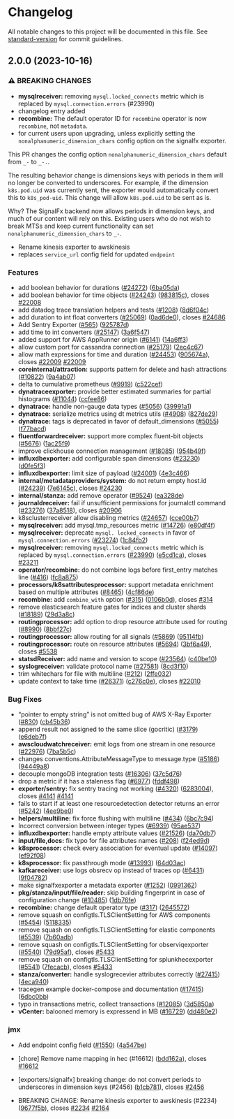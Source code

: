 # Changelog

All notable changes to this project will be documented in this file. See [standard-version](https://github.com/conventional-changelog/standard-version) for commit guidelines.

## 2.0.0 (2023-10-16)


### ⚠ BREAKING CHANGES

* **mysqlreceiver:** removing `mysql.locked_connects` metric which is replaced by `mysql.connection.errors` (#23990)
* changelog entry added
* **recombine:** The default operator ID for `recombine` operator
is now `recombine`, not `metadata`.
* for current users upon upgrading, unless
explicitly setting the `nonalphanumeric_dimension_chars` config
option on the signalfx exporter.

This PR changes the config option `nonalphanumeric_dimension_chars`
default from `_-` to `_-.`.

The resulting behavior change is dimensions keys with periods in them
will no longer be converted to underscores. For example, if the
dimension `k8s.pod.uid` was currently sent, the exporter would
automatically convert this to `k8s_pod-uid`. This change will allow
`k8s.pod.uid` to be sent as is.

Why? The SignalFx backend now allows periods in dimension keys,
and much of our content will rely on this.
Existing users who do not wish to break MTSs and keep current
functionality can set `nonalphanumeric_dimension_chars` to `_-`.
* Rename kinesis exporter to awskinesis
* replaces `service_url` config field for updated `endpoint`

### Features

* add boolean behavior for durations ([#24272](https://github.com/bhanuba/opentelemetry-collector-contrib/issues/24272)) ([6ba05da](https://github.com/bhanuba/opentelemetry-collector-contrib/commit/6ba05da26415a4180368cd950058a1f255d3ee59))
* add boolean behavior for time objects ([#24243](https://github.com/bhanuba/opentelemetry-collector-contrib/issues/24243)) ([983815c](https://github.com/bhanuba/opentelemetry-collector-contrib/commit/983815c6abe77c6e7c23da5035185da86c715790)), closes [#22008](https://github.com/bhanuba/opentelemetry-collector-contrib/issues/22008)
* add datadog trace translation helpers and tests ([#1208](https://github.com/bhanuba/opentelemetry-collector-contrib/issues/1208)) ([8d6f04c](https://github.com/bhanuba/opentelemetry-collector-contrib/commit/8d6f04c2bd4a433ac7f33075dd9a2a06eb78809c))
* add duration to int float converters ([#25069](https://github.com/bhanuba/opentelemetry-collector-contrib/issues/25069)) ([0ad6de0](https://github.com/bhanuba/opentelemetry-collector-contrib/commit/0ad6de0c306dfc4e4cf823127d8426d512caf4c1)), closes [#24686](https://github.com/bhanuba/opentelemetry-collector-contrib/issues/24686)
* Add Sentry Exporter ([#565](https://github.com/bhanuba/opentelemetry-collector-contrib/issues/565)) ([925787d](https://github.com/bhanuba/opentelemetry-collector-contrib/commit/925787d04e552ab3911f7d8539f09d04695b1e4c))
* add time to int converters ([#25147](https://github.com/bhanuba/opentelemetry-collector-contrib/issues/25147)) ([3a6f547](https://github.com/bhanuba/opentelemetry-collector-contrib/commit/3a6f54773c1c494bb95e31307c2faefa6bd38403))
* added support for AWS AppRunner origin ([#6141](https://github.com/bhanuba/opentelemetry-collector-contrib/issues/6141)) ([14a6ff3](https://github.com/bhanuba/opentelemetry-collector-contrib/commit/14a6ff328b06c19a69c71432967b5a8555228dd7))
* allow custom port for cassandra connection ([#25179](https://github.com/bhanuba/opentelemetry-collector-contrib/issues/25179)) ([2ec4c67](https://github.com/bhanuba/opentelemetry-collector-contrib/commit/2ec4c67fe303a85e0624205c78b180ec3e0eb160))
* allow math expressions for time and duration ([#24453](https://github.com/bhanuba/opentelemetry-collector-contrib/issues/24453)) ([905674a](https://github.com/bhanuba/opentelemetry-collector-contrib/commit/905674ad18b71ea7ea1122277ebcb4f713a695b7)), closes [#22009](https://github.com/bhanuba/opentelemetry-collector-contrib/issues/22009) [#22009](https://github.com/bhanuba/opentelemetry-collector-contrib/issues/22009)
* **coreinternal/attraction:** supports pattern for delete and hash attractions ([#10822](https://github.com/bhanuba/opentelemetry-collector-contrib/issues/10822)) ([9a4ab07](https://github.com/bhanuba/opentelemetry-collector-contrib/commit/9a4ab07e8a6f4a7f755ea57b02bd5b5d58490db9))
* delta to cumulative prometheus ([#9919](https://github.com/bhanuba/opentelemetry-collector-contrib/issues/9919)) ([c522cef](https://github.com/bhanuba/opentelemetry-collector-contrib/commit/c522cef4ae42262ac8f7e5922d0729f615b3da07))
* **dynatraceexporter:** provide better estimated summaries for partial histograms ([#11044](https://github.com/bhanuba/opentelemetry-collector-contrib/issues/11044)) ([ccfee86](https://github.com/bhanuba/opentelemetry-collector-contrib/commit/ccfee869a2951ed3f8dbb10c292f01421bfdc6b3))
* **dynatrace:** handle non-gauge data types ([#5056](https://github.com/bhanuba/opentelemetry-collector-contrib/issues/5056)) ([39991a1](https://github.com/bhanuba/opentelemetry-collector-contrib/commit/39991a1252d81c5382915debf18cc2c73e2c7ab5))
* **dynatrace:** serialize metrics using dt metrics utils ([#4908](https://github.com/bhanuba/opentelemetry-collector-contrib/issues/4908)) ([827de29](https://github.com/bhanuba/opentelemetry-collector-contrib/commit/827de29ea56dbcd1b84cedfe82c7d4fcc3291770))
* **dynatrace:** tags is deprecated in favor of default_dimensions ([#5055](https://github.com/bhanuba/opentelemetry-collector-contrib/issues/5055)) ([f77bacd](https://github.com/bhanuba/opentelemetry-collector-contrib/commit/f77bacd11fd42c316b543ed7e98c021c2b14d1bf))
* **fluentforwardreceiver:** support more complex fluent-bit objects ([#5676](https://github.com/bhanuba/opentelemetry-collector-contrib/issues/5676)) ([1ac25f9](https://github.com/bhanuba/opentelemetry-collector-contrib/commit/1ac25f9e94c34c3a708a17e8d4d0af3a65133521))
* improve clickhouse connection management ([#18085](https://github.com/bhanuba/opentelemetry-collector-contrib/issues/18085)) ([954b49f](https://github.com/bhanuba/opentelemetry-collector-contrib/commit/954b49fc0caa0acbd499c7a0c50f8d66ec2fa642))
* **influxdbexporter:** add configurable span dimensions ([#23230](https://github.com/bhanuba/opentelemetry-collector-contrib/issues/23230)) ([d0fe5f3](https://github.com/bhanuba/opentelemetry-collector-contrib/commit/d0fe5f310ca8be484e5c83c9c772144d322e5859))
* **influxdbexporter:** limit size of payload ([#24001](https://github.com/bhanuba/opentelemetry-collector-contrib/issues/24001)) ([4e3c466](https://github.com/bhanuba/opentelemetry-collector-contrib/commit/4e3c466b890ec08b4311661b5da1b170a659b588))
* **internal/metadataproviders/system:** do not return empty host.id ([#24239](https://github.com/bhanuba/opentelemetry-collector-contrib/issues/24239)) ([7e6145c](https://github.com/bhanuba/opentelemetry-collector-contrib/commit/7e6145c00ed6afb56eb954ac4a4efcfbc2d4c1be)), closes [#24230](https://github.com/bhanuba/opentelemetry-collector-contrib/issues/24230)
* **internal/stanza:** add remove operator ([#9524](https://github.com/bhanuba/opentelemetry-collector-contrib/issues/9524)) ([ea328de](https://github.com/bhanuba/opentelemetry-collector-contrib/commit/ea328de0a0a8a1c327c042b2582a73fa31866e2c))
* **journaldreceiver:** fail if unsufficient permissions for journalctl command ([#23276](https://github.com/bhanuba/opentelemetry-collector-contrib/issues/23276)) ([37a8518](https://github.com/bhanuba/opentelemetry-collector-contrib/commit/37a8518550eb63dce0e6c207ae4c1dba1ba4de87)), closes [#20906](https://github.com/bhanuba/opentelemetry-collector-contrib/issues/20906)
* k8sclusterreceiver allow disabling metrics ([#24657](https://github.com/bhanuba/opentelemetry-collector-contrib/issues/24657)) ([cce00b7](https://github.com/bhanuba/opentelemetry-collector-contrib/commit/cce00b74622423ac7b5d41f56ecbe36d01c7959a))
* **mysqlreceiver:** add mysql.tmp_resources metric ([#14726](https://github.com/bhanuba/opentelemetry-collector-contrib/issues/14726)) ([e80df4f](https://github.com/bhanuba/opentelemetry-collector-contrib/commit/e80df4fed97ae9eacffe18339f9238a19179e68c))
* **mysqlreceiver:** deprecate `mysql. locked_connects` in favor of `mysql.connection.errors` ([#23274](https://github.com/bhanuba/opentelemetry-collector-contrib/issues/23274)) ([1c84fb2](https://github.com/bhanuba/opentelemetry-collector-contrib/commit/1c84fb2912908270d8997505455252c316cf2072))
* **mysqlreceiver:** removing `mysql.locked_connects` metric which is replaced by `mysql.connection.errors` ([#23990](https://github.com/bhanuba/opentelemetry-collector-contrib/issues/23990)) ([e5cd1ca](https://github.com/bhanuba/opentelemetry-collector-contrib/commit/e5cd1ca7bcdb8dd099c84191f8dd977d997efaf7)), closes [#23211](https://github.com/bhanuba/opentelemetry-collector-contrib/issues/23211)
* **operator/recombine:** do not combine logs before first_entry matches line ([#416](https://github.com/bhanuba/opentelemetry-collector-contrib/issues/416)) ([fc8a875](https://github.com/bhanuba/opentelemetry-collector-contrib/commit/fc8a8752488b83e4b4478645a75eff1138f64382))
* **processors/k8sattributesprocessor:** support metadata enrichment based on multiple attributes ([#8465](https://github.com/bhanuba/opentelemetry-collector-contrib/issues/8465)) ([4cf86de](https://github.com/bhanuba/opentelemetry-collector-contrib/commit/4cf86dee2359683a4cf0bf71668e00018e76202b))
* **recombine:** add `combine_with` option ([#315](https://github.com/bhanuba/opentelemetry-collector-contrib/issues/315)) ([0106b0d](https://github.com/bhanuba/opentelemetry-collector-contrib/commit/0106b0da814e1a3e228cc727e34652c1191b3174)), closes [#314](https://github.com/bhanuba/opentelemetry-collector-contrib/issues/314)
* remove elasticsearch feature gates for indices and cluster shards ([#18189](https://github.com/bhanuba/opentelemetry-collector-contrib/issues/18189)) ([29d3a8c](https://github.com/bhanuba/opentelemetry-collector-contrib/commit/29d3a8c5620b3d2ce4c42a64a5fa9ae8646994e7))
* **routingprocessor:** add option to drop resource attribute used for routing ([#8990](https://github.com/bhanuba/opentelemetry-collector-contrib/issues/8990)) ([8bbf27c](https://github.com/bhanuba/opentelemetry-collector-contrib/commit/8bbf27c04c3919427f614f57ee23b24670708ff6))
* **routingprocessor:** allow routing for all signals ([#5869](https://github.com/bhanuba/opentelemetry-collector-contrib/issues/5869)) ([95114fb](https://github.com/bhanuba/opentelemetry-collector-contrib/commit/95114fbb82343a475c3232d73ce4a23c447358d3))
* **routingprocessor:** route on resource attributes ([#5694](https://github.com/bhanuba/opentelemetry-collector-contrib/issues/5694)) ([3bf6a49](https://github.com/bhanuba/opentelemetry-collector-contrib/commit/3bf6a49fe6201ec750416d244c09c0935c9459c7)), closes [#5538](https://github.com/bhanuba/opentelemetry-collector-contrib/issues/5538)
* **statsdReceiver:** add name and version to scope ([#23564](https://github.com/bhanuba/opentelemetry-collector-contrib/issues/23564)) ([c40be10](https://github.com/bhanuba/opentelemetry-collector-contrib/commit/c40be10a6e75e5ea15916d1dfeec95bf4de7a32c))
* **syslogreceiver:** validate protocol name ([#27581](https://github.com/bhanuba/opentelemetry-collector-contrib/issues/27581)) ([8cd3f10](https://github.com/bhanuba/opentelemetry-collector-contrib/commit/8cd3f10e9e70f4649475756bb683c9ecf579f9e5))
* trim whitechars for file with multiline ([#212](https://github.com/bhanuba/opentelemetry-collector-contrib/issues/212)) ([2ffe032](https://github.com/bhanuba/opentelemetry-collector-contrib/commit/2ffe032d299e2bbe7f0f46ad33b2b370ee0259df))
* update context to take time ([#26371](https://github.com/bhanuba/opentelemetry-collector-contrib/issues/26371)) ([c276c0e](https://github.com/bhanuba/opentelemetry-collector-contrib/commit/c276c0e3588b491a3c6e8d7b228f3b1c5ec93b37)), closes [#22010](https://github.com/bhanuba/opentelemetry-collector-contrib/issues/22010)


### Bug Fixes

* “pointer to empty string” is not omitted bug of AWS X-Ray Exporter ([#830](https://github.com/bhanuba/opentelemetry-collector-contrib/issues/830)) ([cb45b36](https://github.com/bhanuba/opentelemetry-collector-contrib/commit/cb45b36c8afb1c2cf17312ca1badbf1ed62758e9))
* append result not assigned to the same slice (gocritic) ([#3179](https://github.com/bhanuba/opentelemetry-collector-contrib/issues/3179)) ([e6deb7f](https://github.com/bhanuba/opentelemetry-collector-contrib/commit/e6deb7f6841e1b7e09ceb8dcc446d08681ae63ff))
* **awscloudwatchreceiver:** emit logs from one stream in one resource ([#22976](https://github.com/bhanuba/opentelemetry-collector-contrib/issues/22976)) ([7ba5b5c](https://github.com/bhanuba/opentelemetry-collector-contrib/commit/7ba5b5c9bafeac0b041f3e6e1eeaf8f44a460805))
* changes conventions.AttributeMessageType to message.type ([#5186](https://github.com/bhanuba/opentelemetry-collector-contrib/issues/5186)) ([94449a8](https://github.com/bhanuba/opentelemetry-collector-contrib/commit/94449a80290f0400cff7a285f53de9c318311c0f))
* decouple mongoDB integration tests ([#16306](https://github.com/bhanuba/opentelemetry-collector-contrib/issues/16306)) ([37c5d76](https://github.com/bhanuba/opentelemetry-collector-contrib/commit/37c5d76849a848d2fd9bbb6edb0d5f3a433ab1e1))
* drop a metric if it has a staleness flag ([#6977](https://github.com/bhanuba/opentelemetry-collector-contrib/issues/6977)) ([fddf498](https://github.com/bhanuba/opentelemetry-collector-contrib/commit/fddf49870fd99b8ea0f1453b78a7f21e4984ebeb))
* **exporter/sentry:** fix sentry tracing not working ([#4320](https://github.com/bhanuba/opentelemetry-collector-contrib/issues/4320)) ([6283004](https://github.com/bhanuba/opentelemetry-collector-contrib/commit/628300424c49b36709066cb74cd7bd3bb1f57adf)), closes [#4141](https://github.com/bhanuba/opentelemetry-collector-contrib/issues/4141) [#4141](https://github.com/bhanuba/opentelemetry-collector-contrib/issues/4141)
* fails to start if at least one resourcedetection detector returns an error ([#5242](https://github.com/bhanuba/opentelemetry-collector-contrib/issues/5242)) ([4ee9be0](https://github.com/bhanuba/opentelemetry-collector-contrib/commit/4ee9be0e491262becba076db70d6174d691475cc))
* **helpers/multiline:** fix force flushing with multiline ([#434](https://github.com/bhanuba/opentelemetry-collector-contrib/issues/434)) ([6bc7c94](https://github.com/bhanuba/opentelemetry-collector-contrib/commit/6bc7c94635ce03bf6182d56aec7ef43bba798cf7))
* Incorrect conversion between integer types ([#6939](https://github.com/bhanuba/opentelemetry-collector-contrib/issues/6939)) ([95ae537](https://github.com/bhanuba/opentelemetry-collector-contrib/commit/95ae53705f60971708d4b44a9c1407c8da8bbf9d))
* **influxdbexporter:** handle empty attribute values ([#21526](https://github.com/bhanuba/opentelemetry-collector-contrib/issues/21526)) ([da70db7](https://github.com/bhanuba/opentelemetry-collector-contrib/commit/da70db73c6a3d7fafdae1127f81802a405c81bde))
* **input/file,docs:** fix typo for file attributes names ([#208](https://github.com/bhanuba/opentelemetry-collector-contrib/issues/208)) ([f24ed9d](https://github.com/bhanuba/opentelemetry-collector-contrib/commit/f24ed9d551a00af30ff87d99200e669b89dad9a7))
* **k8sprocessor:** check every association for eventual update ([#14097](https://github.com/bhanuba/opentelemetry-collector-contrib/issues/14097)) ([ef92f08](https://github.com/bhanuba/opentelemetry-collector-contrib/commit/ef92f089c19ec1f1dee59cfa8ae5591acd3001de))
* **k8sprocessor:** fix passthrough mode ([#13993](https://github.com/bhanuba/opentelemetry-collector-contrib/issues/13993)) ([64d03ac](https://github.com/bhanuba/opentelemetry-collector-contrib/commit/64d03acf8c399f993b1ae7bb2802bacc188e6f4e))
* **kafkareceiver:** use logs obsrecv op instead of traces op ([#6431](https://github.com/bhanuba/opentelemetry-collector-contrib/issues/6431)) ([9f04782](https://github.com/bhanuba/opentelemetry-collector-contrib/commit/9f04782839fb8133baf121d5e2858cd1eb6d98ff))
* make signalfxexporter a metadata exporter ([#1252](https://github.com/bhanuba/opentelemetry-collector-contrib/issues/1252)) ([0991362](https://github.com/bhanuba/opentelemetry-collector-contrib/commit/0991362c676491a3b893222081bfa8aaa56b7697))
* **pkg/stanza/input/file/reader:** skip building fingerprint in case of configuration change ([#10485](https://github.com/bhanuba/opentelemetry-collector-contrib/issues/10485)) ([1db76fe](https://github.com/bhanuba/opentelemetry-collector-contrib/commit/1db76fe08f076860dca5ee7cf846b315c6afb63a))
* **recombine:** change default operator type ([#317](https://github.com/bhanuba/opentelemetry-collector-contrib/issues/317)) ([2645572](https://github.com/bhanuba/opentelemetry-collector-contrib/commit/26455728d851aa8e8fd13320abbc3e85491cb74b))
* remove squash on configtls.TLSClientSetting for AWS components ([#5454](https://github.com/bhanuba/opentelemetry-collector-contrib/issues/5454)) ([5118335](https://github.com/bhanuba/opentelemetry-collector-contrib/commit/5118335535117137bd175ac4ed9cd48fe529895f))
* remove squash on configtls.TLSClientSetting for elastic components ([#5539](https://github.com/bhanuba/opentelemetry-collector-contrib/issues/5539)) ([7b60adb](https://github.com/bhanuba/opentelemetry-collector-contrib/commit/7b60adb65f10f6da209b4110160f1e4ea2889284))
* remove squash on configtls.TLSClientSetting for observiqexporter ([#5540](https://github.com/bhanuba/opentelemetry-collector-contrib/issues/5540)) ([79d95af](https://github.com/bhanuba/opentelemetry-collector-contrib/commit/79d95af138ef4060adb1f5950eb628b4efce5aca)), closes [#5433](https://github.com/bhanuba/opentelemetry-collector-contrib/issues/5433)
* remove squash on configtls.TLSClientSetting for splunkhecexporter ([#5541](https://github.com/bhanuba/opentelemetry-collector-contrib/issues/5541)) ([7fecacb](https://github.com/bhanuba/opentelemetry-collector-contrib/commit/7fecacb5f0b841d11e1013b57e51df91d0a98104)), closes [#5433](https://github.com/bhanuba/opentelemetry-collector-contrib/issues/5433)
* **stanza/converter:** handle syslogrecevier attributes correctly ([#27415](https://github.com/bhanuba/opentelemetry-collector-contrib/issues/27415)) ([4eca940](https://github.com/bhanuba/opentelemetry-collector-contrib/commit/4eca940ec6f69b204bd8947d1a0f405ac2aaa77e))
* tracegen example docker-compose and documentation ([#17415](https://github.com/bhanuba/opentelemetry-collector-contrib/issues/17415)) ([6dbc0bb](https://github.com/bhanuba/opentelemetry-collector-contrib/commit/6dbc0bb3b40128cd1b04adac871310c9a1a768a6))
* typo in transactions metric, collect transactions ([#12085](https://github.com/bhanuba/opentelemetry-collector-contrib/issues/12085)) ([3d5850a](https://github.com/bhanuba/opentelemetry-collector-contrib/commit/3d5850a348f1ad656269b15818ca7a4200d06723))
* **vCenter:** balooned memory is expressend in MB ([#16729](https://github.com/bhanuba/opentelemetry-collector-contrib/issues/16729)) ([dd480e2](https://github.com/bhanuba/opentelemetry-collector-contrib/commit/dd480e2d4da2a5ff1930635155167cf8b71613bf))


### jmx

* Add endpoint config field ([#1550](https://github.com/bhanuba/opentelemetry-collector-contrib/issues/1550)) ([4a547be](https://github.com/bhanuba/opentelemetry-collector-contrib/commit/4a547be18ec1503f5bb66b5c8573f418593dcd68))


* [chore] Remove name mapping in hec (#16612) ([bdd162a](https://github.com/bhanuba/opentelemetry-collector-contrib/commit/bdd162a621018c0a593440c98d9df4d91c3b45a2)), closes [#16612](https://github.com/bhanuba/opentelemetry-collector-contrib/issues/16612)
* [exporters/signalfx] breaking change: do not convert periods to underscores in dimension keys (#2456) ([b1cb781](https://github.com/bhanuba/opentelemetry-collector-contrib/commit/b1cb781428fed53aa9637f99eb6b2365590c8151)), closes [#2456](https://github.com/bhanuba/opentelemetry-collector-contrib/issues/2456)
* BREAKING CHANGE: Rename kinesis exporter to awskinesis (#2234) ([9677f5b](https://github.com/bhanuba/opentelemetry-collector-contrib/commit/9677f5b3a3cca335aae23938de07d2296468572e)), closes [#2234](https://github.com/bhanuba/opentelemetry-collector-contrib/issues/2234) [#2164](https://github.com/bhanuba/opentelemetry-collector-contrib/issues/2164)
